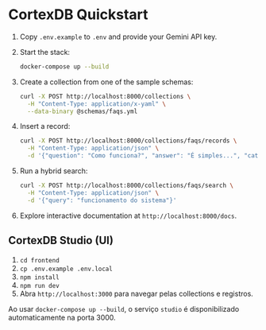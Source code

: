 # CortexDB Quickstart

1. Copy `.env.example` to `.env` and provide your Gemini API key.
2. Start the stack:

   ```bash
   docker-compose up --build
   ```

3. Create a collection from one of the sample schemas:

   ```bash
   curl -X POST http://localhost:8000/collections \
     -H "Content-Type: application/x-yaml" \
     --data-binary @schemas/faqs.yml
   ```

4. Insert a record:

   ```bash
   curl -X POST http://localhost:8000/collections/faqs/records \
     -H "Content-Type: application/json" \
     -d '{"question": "Como funciona?", "answer": "É simples...", "category": "geral"}'
   ```

5. Run a hybrid search:

   ```bash
   curl -X POST http://localhost:8000/collections/faqs/search \
     -H "Content-Type: application/json" \
     -d '{"query": "funcionamento do sistema"}'
   ```

6. Explore interactive documentation at `http://localhost:8000/docs`.

## CortexDB Studio (UI)

1. `cd frontend`
2. `cp .env.example .env.local`
3. `npm install`
4. `npm run dev`
5. Abra `http://localhost:3000` para navegar pelas collections e registros.

Ao usar `docker-compose up --build`, o serviço `studio` é disponibilizado automaticamente na porta 3000.
